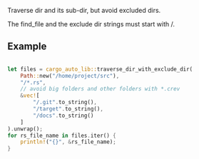 [//]: # (auto_md_to_doc_comments segment start A)

Traverse dir and its sub-dir, but avoid excluded dirs.

The find_file and the exclude dir strings must start with /.

## Example

```Rust

let files = cargo_auto_lib::traverse_dir_with_exclude_dir(
    Path::new("/home/project/src"),
    "/*.rs",
    // avoid big folders and other folders with *.crev
    &vec![
        "/.git".to_string(),
        "/target".to_string(),
        "/docs".to_string()
    ]
).unwrap();
for rs_file_name in files.iter() {
    println!("{}", &rs_file_name);
}
```

[//]: # (auto_md_to_doc_comments segment end A)
